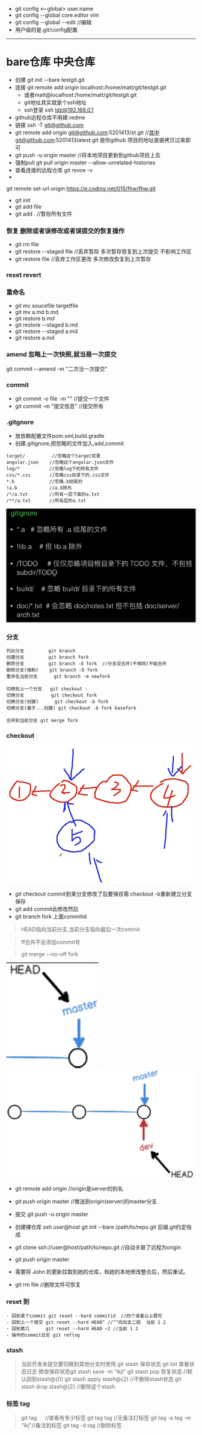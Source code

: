 - git config <--global> user.name <name>
- git config --global core.editor vim
- git config --global --edit  //编辑
- 用户级的是.git/config配置
***
# bare仓库 中央仓库
- 创建 git init --bare testgit.git
- 连接 git remote add origin localhost:/home/matt/git/testgit.git  
	- 或者matt@localhost:/home/matt/git/testgit.git
	- git地址其实就是个ssh地址
	- ssh登录     ssh ldz@192.168.0.1
- github远程仓库不用建.redme
- 链接  ssh -T git@github.com
-	git remote add origin git@github.com:5201413/st.git //其中git@github.com:5201413/atest.git 是你github 项目的地址直接拷贝过来即可
- git push -u origin master //将本地项目更新到github项目上去
- 强制pull git pull origin master --allow-unrelated-histories
- 查看连接的远程仓库 git revoe -v 
- 
git remote set-url origin https://e.coding.net/015/fhw/fhw.git
- git init
- git add file
- git add .  //暂存所有文件
### 恢复 删除或者误修改或者误提交的恢复操作
- git rm file
- git restore --staged file //丢弃暂存  多次暂存恢复到上次提交   不影响工作区
- git restore file //丢弃工作区更改  多次修改恢复到上次暂存
### reset revert 
### 重命名
- git mv soucefile targetfile
- git mv a.md b.md
- git restore b.md
- git restore --staged b.md
- git restore --staged a.md
- git restore a.md

### amend 忽略上一次快照,就当是一次提交
git commit --amend -m "二次当一次提交"

### commit
- git commit -o file -m "" //提交一个文件
- git commit -m "提交信息"  //提交所有


### .gitgnore
- 放依赖配置文件pom.xml,build.gradle
- 创建.gitignore,把忽略的文件加入,add,commit
```
target/          //忽略这个target目录
angular.json    //忽略这个angular.json文件
log/*           //忽略log下的所有文件
css/*.css       //忽略css目录下的.css文件
*.b				//忽略.b结尾的
!a.b			//a.b除外
/*/a.txt 		//所有一层下面的a.txt
/**/a.txt 		//所有层的a.txt
```
![](imgs/2020-04-16-10-07-03.png)

### 分支

```
列出分支		 git branch 
创建分支		 git branch fork
删除分支		 git branch -d fork  //分支没合并(不相同)不能合并
删除分支(强制)	git branch -D fork
重命名当前分支		 git branch -m newfork

切换到上一个分支   git checkout -
切换分支		  git checkout fork
切换分支(创建)	  git checkout -b fork
切换分支(基于...创建) git checkout -b fork basefork

合并到当前分支	git merge fork
```
### checkout
![](imgs/2020-04-17-00-56-42.png)
- git checkout commit到某分支修改了后要保存需 checkout -b重新建立分支保存
- git add commit此修改然后 
- git branch fork 上面commitid

> HEAD指向当前分支,当前分支指向最后一次commit	

> ff合并不会添加commit号

> git merge	--no-off fork
 	

![](imgs/2020-04-16-11-08-11.png)
![](imgs/2020-04-16-11-16-58.png)


- git remote add origin <server>  //origin是server的别名
- git push origin master	//推送到origin(server)的master分支

- 提交 git push -u origin master  
- 创建裸仓库 ssh user@host git init --bare /path/to/repo.git  后缀.git约定俗成				
- git clone ssh://user@host/path/to/repo.git				//自动关联了远程为origin	
- git push origin master	
- 需要将 John 的更新拉取到她的仓库，和她的本地修改整合后，然后重试。	
- git rm file //删除文件可恢复

### reset 到
	- 回到某个commit git reset --hard commitid  //四个或者以上既可
	- 回到上一个提交 git reset --hard HEAD^ //^^向后走二部  当前 1 2
	- 回到第几      git reset --hard HEAD ~2 //当前 1 2
	- 操作的commit日志 git reflog

### stash
> 当前开发未提交要切换到其他分支时使用
> git stash 保存状态
> git list 查看状态日志
> 修改保存状态git stash save -m "lkjl"
> git stash pop 恢复状态		//默认回到stash@{0}
> git stash apply stash@{2}  //不删除stash状态
> git stash drop stash@{2}		//删除这个stash
### 标签 tag
> git tag	&emsp;		//查看有多少标签
> git tag tag		//无备注打标签
> git tag -a tag -m "lkj"//备注到标签
> git tag -d tag	//删除标签
> 